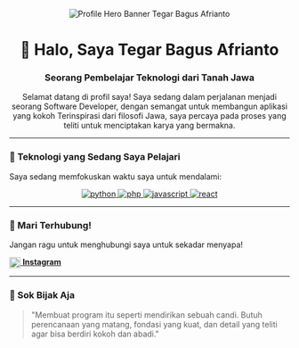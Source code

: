 <p align="center">
  <img src="/assets/ahero.png" alt="Profile Hero Banner Tegar Bagus Afrianto"/>
</p>

<div id="header" align="center">
  <h1>👋 Halo, Saya Tegar Bagus Afrianto</h1>
  <h3>Seorang Pembelajar Teknologi dari Tanah Jawa</h3>
  <p>Selamat datang di profil saya! Saya sedang dalam perjalanan menjadi seorang Software Developer, dengan semangat untuk membangun aplikasi yang kokoh Terinspirasi dari filosofi Jawa, saya percaya pada proses yang teliti untuk menciptakan karya yang bermakna.</p>
</div>

---

### 🌱 Teknologi yang Sedang Saya Pelajari

Saya sedang memfokuskan waktu saya untuk mendalami:

<p align="center">
  <a href="https://www.python.org" target="_blank" rel="noreferrer"> <img src="https://img.shields.io/badge/Python-3776AB?style=for-the-badge&logo=python&logoColor=white" alt="python"/> </a>
  <a href="https://www.php.net" target="_blank" rel="noreferrer"> <img src="https://img.shields.io/badge/PHP-777BB4?style=for-the-badge&logo=php&logoColor=white" alt="php"/> </a>
  <a href="https://developer.mozilla.org/en-US/docs/Web/JavaScript" target="_blank" rel="noreferrer"> <img src="https://img.shields.io/badge/JavaScript-F7DF1E?style=for-the-badge&logo=javascript&logoColor=black" alt="javascript"/> </a>
  <a href="https://reactjs.org/" target="_blank" rel="noreferrer"> <img src="https://img.shields.io/badge/React-20232A?style=for-the-badge&logo=react&logoColor=61DAFB" alt="react"/> </a>
</p>

---

### 🔗 Mari Terhubung!

Jangan ragu untuk menghubungi saya untuk sekadar menyapa!

<p>
  <a href="https://instagram.com/teguarx34" target="_blank"><img align="center" src="https://raw.githubusercontent.com/rahuldkjain/github-profile-readme-generator/master/src/images/icons/Social/instagram.svg" alt="Instagram" height="20" width="20" /> <b>Instagram</b> </a>
</p>

---

### 📜 Sok Bijak Aja

> "Membuat program itu seperti mendirikan sebuah candi. Butuh perencanaan yang matang, fondasi yang kuat, dan detail yang teliti agar bisa berdiri kokoh dan abadi."